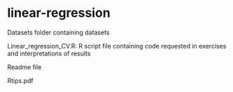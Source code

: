 # linear-regression

Datasets folder containing datasets

Linear_regression_CV.R: R script file containing code requested in exercises and interpretations of results

Readme file

Rtips.pdf 

